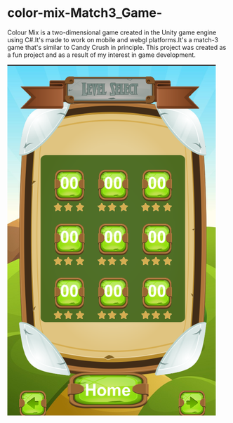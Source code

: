 # color-mix-Match3_Game-

Colour Mix is a two-dimensional game created in the Unity game engine using C#.It's made to work on mobile and
webgl platforms.It's a match-3 game that's similar to Candy Crush in principle. This project was created as a fun
project and as a result of my interest in game development.

![Mezdora](https://github.com/nkemsileslie/color-mix-Match3_Game-/blob/master/color%20mix%20-%20splash%20-%20Android%20-%20Unity%202020.3.21f1%20Personal%20_DX11_%203_24_2022%208_36_30%20AM.png)
